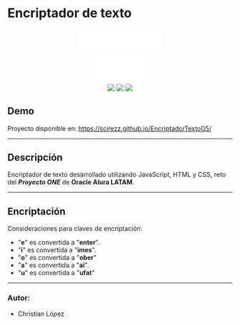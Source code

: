 #  Encriptador de texto

<div align="center"><img src="img/aluralatam-oracle-logo.svg" width="200"/></div>
<div align="center"><img src="img/one-oracle.png" width="100"/></div>

<div align="center">
    <img src="https://img.shields.io/badge/JavaScript-5A5A5A?logo=javascript&logoColor=yelllow"/>
    <img src="https://img.shields.io/badge/HTML-5A5A5A?logo=html5" />
    <img src="https://img.shields.io/badge/CSS-5A5A5A?logo=css3&logoColor=01A3D8" />
</div>

## Demo

Proyecto disponible en: https://scirezz.github.io/EncriptadorTextoG5/

---

## Descripción

Encriptador de texto desarrollado utilizando JavaScript, HTML y CSS, reto del **_Proyecto ONE_** de **Oracle Alura LATAM**.

---

## Encriptación

Consideraciones para claves de encriptación:

- "**e**" es convertida a "**enter**".
- "**i**" es convertida a "**imes**".
- "**o**" es convertida a "**ober**"
- "**a**" es convertida a "**ai**".
- "**u**" es convertida a "**ufat**"

---

### Autor:
- Christian López
